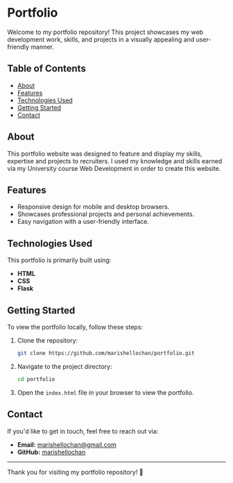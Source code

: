 # Portfolio

Welcome to my portfolio repository! This project showcases my web development work, skills, and projects in a visually appealing and user-friendly manner.

## Table of Contents

- [About](#about)
- [Features](#features)
- [Technologies Used](#technologies-used)
- [Getting Started](#getting-started)
- [Contact](#contact)

## About

This portfolio website was designed to feature and display my skills, expertise and projects to recruiters. I used my knowledge and skills earned via my University course Web Development 
in order to create this website.

## Features

- Responsive design for mobile and desktop browsers.
- Showcases professional projects and personal achievements.
- Easy navigation with a user-friendly interface.

## Technologies Used

This portfolio is primarily built using:

- **HTML** 
- **CSS**
- **Flask** 

## Getting Started

To view the portfolio locally, follow these steps:

1. Clone the repository:
   ```bash
   git clone https://github.com/marishellochan/portfolio.git
   ```
2. Navigate to the project directory:
   ```bash
   cd portfolio
   ```
3. Open the `index.html` file in your browser to view the portfolio.

## Contact

If you'd like to get in touch, feel free to reach out via:

- **Email:** [marishellochan@gmail.com](mailto:marishellochan@gmail.com)
- **GitHub:** [marishellochan](https://github.com/marishellochan)

---

Thank you for visiting my portfolio repository! 🌟

